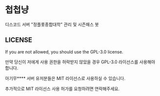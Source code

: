 # 첩첩냥
디스코드 서버 "정플롯종합대학" 관리 및 시즌패스 봇

## LICENSE
If you are not allowed, you should use the GPL-3.0 license.

만약 당신이 저에게 사용 권한을 허락받지 않았을 경우 GPL-3.0 라이선스를 사용해야 합니다.

아기무\*\*\*\* 서버 유저분들은 MIT 라이선스로 사용하실 수 있습니다.

추가적으로 MIT 라이선스 사용 허가를 요청하려면 연락해주세요.
